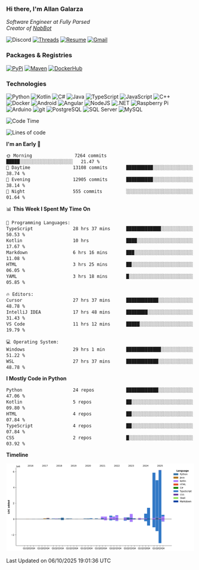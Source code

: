 ### Hi there, I'm Allan Galarza
*Software Engineer at Fully Parsed*  
*Creator of [NabBot](https://nabbot.xyz)*

![Discord](https://img.shields.io/badge/galarzaa-5865F2?logo=discord&style=flat-square&logoColor=white)
[![Threads](https://img.shields.io/badge/galarzaa-000000?logo=threads&style=flat-square&logoColor=white)](https://www.threads.com/@galarzaa90)
[![Resume](https://img.shields.io/badge/Resume-000000?logo=github&style=flat-square&logoColor=white)](https://galarzaa90.github.io)
[![Gmail](https://img.shields.io/badge/Email-D14836?logo=gmail&style=flat-square&logoColor=white)](mailto:allan.galarza@gmail.com)

### Packages & Registries
[![PyPi](https://img.shields.io/badge/PyPi-3775A9?logo=pypi&style=flat-square&logoColor=white)](https://pypi.org/user/Galarzaa90/)
[![Maven](https://img.shields.io/badge/Maven-C71A36?logo=apache-maven&style=flat-square&logoColor=white)](https://central.sonatype.com/namespace/com.galarzaa)
[![DockerHub](https://img.shields.io/badge/DockerHub-2496ED?style=flat-square&logo=docker&logoColor=white)]([Docker-2496ED](https://hub.docker.com/u/galarzaa90))

### Technologies
![Python](https://img.shields.io/badge/Python-4B8BBE?style=flat-square&logo=python&logoColor=white)
![Kotlin](https://img.shields.io/badge/Kotlin-7F52FF?logo=kotlin&style=flat-square&logoColor=white)
![C#](https://img.shields.io/badge/C%23-690081?style=flat-square&logo=c-sharp&logoColor=white)
![Java](https://img.shields.io/badge/Java-007396?style=flat-square&logo=openjdk)
![TypeScript](https://img.shields.io/badge/TypeScript-3178C6?style=flat-square&logo=typescript&logoColor=white)
![JavaScript](https://img.shields.io/badge/JavaScript-F7DF1E?style=flat-square&logo=javascript&logoColor=white)
![C++](https://img.shields.io/badge/C%2B%2B-0180CD?style=flat-square&logo=c%2B%2B)
![Docker](https://img.shields.io/badge/Docker-2496ED?style=flat-square&logo=docker&logoColor=white)
![Android](https://img.shields.io/badge/Android-3DDC84?style=flat-square&logo=android&logoColor=white)
![Angular](https://img.shields.io/badge/Angular-DD0031?style=flat-square&logo=angular)
![NodeJS](https://img.shields.io/badge/NodeJS-3C873A?style=flat-square&logo=node.js&logoColor=white)
![.NET](https://img.shields.io/badge/.NET-690081?style=flat-square&logo=.net)
![Raspberry Pi](https://img.shields.io/badge/RaspberryPi-C41949?style=flat-square&logo=raspberry-pi)
![Arduino](https://img.shields.io/badge/Arduino-00979D?style=flat-square&logo=arduino&logoColor=white)
![git](https://img.shields.io/badge/git-F05133?style=flat-square&logo=git&logoColor=white)
![PostgreSQL](https://img.shields.io/badge/PostgreSQL-4169E1?style=flat-square&logo=postgresql&logoColor=white)
![SQL Server](https://img.shields.io/badge/SQL_Server-E02E28?style=flat-square&logo=microsoft-sql-server)
![MySQL](https://img.shields.io/badge/MySQL-00758F?style=flat-square&logo=mysql&logoColor=white)


<!--START_SECTION:waka-->
![Code Time](http://img.shields.io/badge/Code%20Time-12%2C873%20hrs%2035%20mins-blue)

![Lines of code](https://img.shields.io/badge/From%20Hello%20World%20I%27ve%20Written-23.4%20million%20lines%20of%20code-blue)

**I'm an Early 🐤** 

```text
🌞 Morning                7264 commits        █████░░░░░░░░░░░░░░░░░░░░   21.47 % 
🌆 Daytime                13108 commits       ██████████░░░░░░░░░░░░░░░   38.74 % 
🌃 Evening                12905 commits       ██████████░░░░░░░░░░░░░░░   38.14 % 
🌙 Night                  555 commits         ░░░░░░░░░░░░░░░░░░░░░░░░░   01.64 % 
```


📊 **This Week I Spent My Time On** 

```text
💬 Programming Languages: 
TypeScript               28 hrs 37 mins      █████████████░░░░░░░░░░░░   50.53 % 
Kotlin                   10 hrs              ████░░░░░░░░░░░░░░░░░░░░░   17.67 % 
Markdown                 6 hrs 16 mins       ███░░░░░░░░░░░░░░░░░░░░░░   11.08 % 
HTML                     3 hrs 25 mins       ██░░░░░░░░░░░░░░░░░░░░░░░   06.05 % 
YAML                     3 hrs 18 mins       █░░░░░░░░░░░░░░░░░░░░░░░░   05.85 % 

🔥 Editors: 
Cursor                   27 hrs 37 mins      ████████████░░░░░░░░░░░░░   48.78 % 
IntelliJ IDEA            17 hrs 48 mins      ████████░░░░░░░░░░░░░░░░░   31.43 % 
VS Code                  11 hrs 12 mins      █████░░░░░░░░░░░░░░░░░░░░   19.79 % 

💻 Operating System: 
Windows                  29 hrs 1 min        █████████████░░░░░░░░░░░░   51.22 % 
WSL                      27 hrs 37 mins      ████████████░░░░░░░░░░░░░   48.78 % 
```

**I Mostly Code in Python** 

```text
Python                   24 repos            ████████████░░░░░░░░░░░░░   47.06 % 
Kotlin                   5 repos             ██░░░░░░░░░░░░░░░░░░░░░░░   09.80 % 
HTML                     4 repos             ██░░░░░░░░░░░░░░░░░░░░░░░   07.84 % 
TypeScript               4 repos             ██░░░░░░░░░░░░░░░░░░░░░░░   07.84 % 
CSS                      2 repos             █░░░░░░░░░░░░░░░░░░░░░░░░   03.92 % 
```



**Timeline**

![Lines of Code chart](https://raw.githubusercontent.com/Galarzaa90/Galarzaa90/main/assets/bar_graph.png)


 Last Updated on 06/10/2025 19:01:36 UTC
<!--END_SECTION:waka-->
